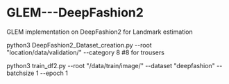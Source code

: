 # GLEM---DeepFashion2
GLEM implementation on DeepFashion2 for Landmark estimation

python3 DeepFashion2_Dataset_creation.py --root "location/data/validation/" --category 8
#8 for trousers

 python3 train_df2.py --root "/data/train/image/" --dataset "deepfashion" --batchsize 1 --epoch 1

